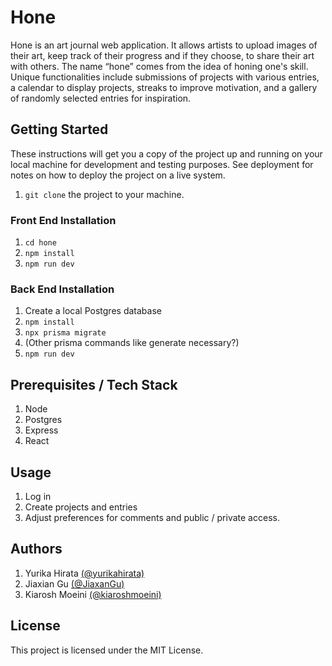 # Hone

Hone is an art journal web application. It allows artists to upload images of their art, keep track of their progress and if they choose, to share their art with others. The name “hone” comes from the idea of honing one's skill.  Unique functionalities include submissions of projects with various entries, a calendar to display projects, streaks to improve motivation, and a gallery of randomly selected entries for inspiration.

## Getting Started

These instructions will get you a copy of the project up and running on your local machine for development and testing purposes. See deployment for notes on how to deploy the project on a live system.

1.  ```git clone``` the project to your machine.

### Front End Installation

1. ```cd hone```
2.  ```npm install```
3.  ```npm run dev```

### Back End Installation

1.  Create a local Postgres database 
2.  ```npm install```
3.  ```npx prisma migrate```
4.  (Other prisma commands like generate necessary?)
5.  ```npm run dev```    
## Prerequisites / Tech Stack

1. Node
2. Postgres
3. Express
4. React

## Usage

1. Log in
2. Create projects and entries
3. Adjust preferences for comments and public / private access.

## Authors

1.  Yurika Hirata [(@yurikahirata)](https://github.com/yurikahirata)
2.  Jiaxian Gu [(@JiaxanGu)](https://github.com/JiaxianGu)
3.  Kiarosh Moeini [(@kiaroshmoeini)](https://github.com/kiaroshmoeini)

## License

This project is licensed under the MIT License.
